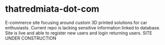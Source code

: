 # thatredmiata-dot-com
E-commerce site focusing around custom 3D printed solutions for car enthusiasts.
Current repo is lacking sensitive information linked to database.
Site is live and able to register new users and login returning users.
SITE UNDER CONSTRUCTION
